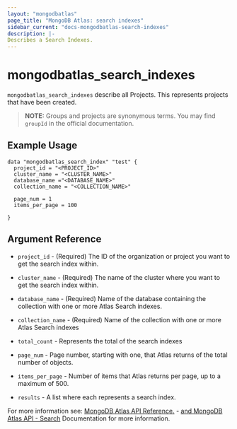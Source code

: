 ```yaml
---
layout: "mongodbatlas"
page_title: "MongoDB Atlas: search indexes"
sidebar_current: "docs-mongodbatlas-search-indexes"
description: |-
Describes a Search Indexes.
---
```


# mongodbatlas_search_indexes

`mongodbatlas_search_indexes` describe all Projects. This represents projects that have been created.

> **NOTE:** Groups and projects are synonymous terms. You may find `groupId` in the official documentation.


## Example Usage

```hcl
data "mongodbatlas_search_index" "test" {
  project_id = "<PROJECT_ID>"
  cluster_name = "<CLUSTER_NAME>"
  database_name ="<DATABASE_NAME>"
  collection_name = "<COLLECTION_NAME>"
  
  page_num = 1
  items_per_page = 100
  
}
```

## Argument Reference

* `project_id` - (Required) The ID of the organization or project you want to get the search index within.
* `cluster_name` - (Required) The name of the cluster where you want to get the search index within.
* `database_name` - (Required) Name of the database containing the collection with one or more Atlas Search indexes.
* `collection_name` - (Required) Name of the collection with one or more Atlas Search indexes
* `total_count` - Represents the total of the search indexes

* `page_num` - Page number, starting with one, that Atlas returns of the total number of objects.
  
* `items_per_page` - Number of items that Atlas returns per page, up to a maximum of 500.
* `results` - A list where each represents a search index.



For more information see: [MongoDB Atlas API Reference.](https://docs.atlas.mongodb.com/atlas-search/) - [and MongoDB Atlas API - Search](https://docs.atlas.mongodb.com/reference/api/atlas-search/) Documentation for more information.
